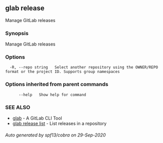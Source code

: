 ## glab release

Manage GitLab releases

### Synopsis

Manage GitLab releases

### Options

```
  -R, --repo string   Select another repository using the OWNER/REPO format or the project ID. Supports group namespaces
```

### Options inherited from parent commands

```
      --help   Show help for command
```

### SEE ALSO

* [glab](glab.md)	 - A GitLab CLI Tool
* [glab release list](glab_release_list.md)	 - List releases in a repository

###### Auto generated by spf13/cobra on 29-Sep-2020
